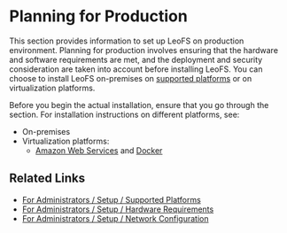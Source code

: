 # Planning for Production

This section provides information to set up LeoFS on production environment. Planning for production involves ensuring that the hardware and software requirements are met, and the deployment and security consideration are taken into account before installing LeoFS. You can choose to install LeoFS on-premises on [supported platforms](./supported_platforms.md) or on virtualization platforms.

Before you begin the actual installation, ensure that you go through the section.
For installation instructions on different platforms, see:

* On-premises
* Virtualization platforms:
    * <a href="" target="_blank">Amazon Web Services</a> and <a href="" taget="_balnk">Docker</a> 


## Related Links

- [For Administrators / Setup / Supported Platforms](supported_platforms.md)
- [For Administrators / Setup / Hardware Requirements](hardware_requirements.md)
- [For Administrators / Setup / Network Configuration](network_config.md)